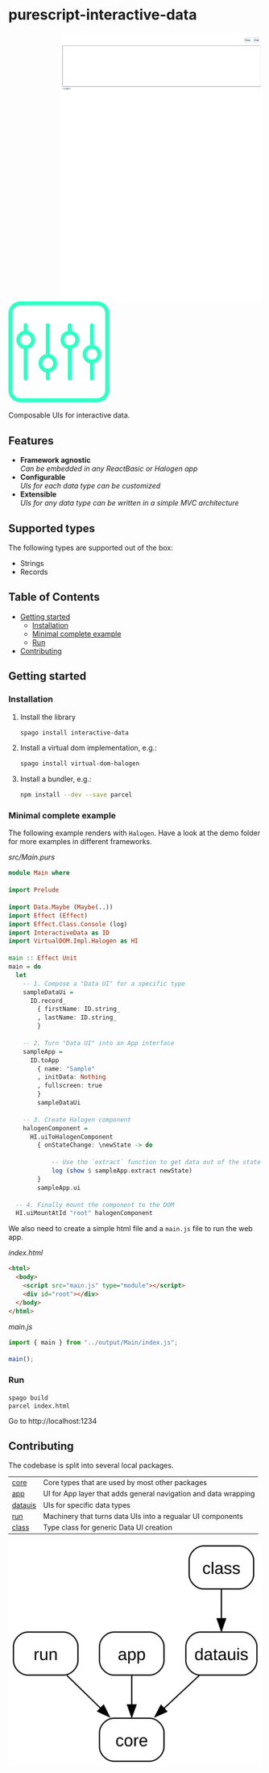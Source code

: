 # purescript-interactive-data

<img align="right" width="400" src="assets/demo.png">
<br>

![interactive-data](./assets/logo.svg)

Composable UIs for interactive data.

## Features

- **Framework agnostic**
  <br>
  _Can be embedded in any ReactBasic or Halogen app_
- **Configurable**
  <br>
  _UIs for each data type can be customized_
- **Extensible**
  <br>
  _UIs for any data type can be written in a simple MVC architecture_

## Supported types

The following types are supported out of the box:

- Strings
- Records

## Table of Contents

<!-- START doctoc generated TOC please keep comment here to allow auto update -->
<!-- DON'T EDIT THIS SECTION, INSTEAD RE-RUN doctoc TO UPDATE -->

- [Getting started](#getting-started)
  - [Installation](#installation)
  - [Minimal complete example](#minimal-complete-example)
  - [Run](#run)
- [Contributing](#contributing)

<!-- END doctoc generated TOC please keep comment here to allow auto update -->

## Getting started

### Installation

1. Install the library

   ```sh
   spago install interactive-data
   ```

2. Install a virtual dom implementation, e.g.:

   ```sh
   spago install virtual-dom-halogen
   ```

3. Install a bundler, e.g.:

   ```sh
   npm install --dev --save parcel
   ```

### Minimal complete example

The following example renders with `Halogen`. Have a look at the demo folder for more examples in different frameworks.

_src/Main.purs_

<!-- START demo -->
```hs
module Main where

import Prelude

import Data.Maybe (Maybe(..))
import Effect (Effect)
import Effect.Class.Console (log)
import InteractiveData as ID
import VirtualDOM.Impl.Halogen as HI

main :: Effect Unit
main = do
  let
    -- 1. Compose a "Data UI" for a specific type
    sampleDataUi =
      ID.record_
        { firstName: ID.string_
        , lastName: ID.string_
        }

    -- 2. Turn "Data UI" into an App interface
    sampleApp =
      ID.toApp
        { name: "Sample"
        , initData: Nothing
        , fullscreen: true
        }
        sampleDataUi

    -- 3. Create Halogen component
    halogenComponent =
      HI.uiToHalogenComponent
        { onStateChange: \newState -> do

            -- Use the `extract` function to get data out of the state
            log (show $ sampleApp.extract newState)
        }
        sampleApp.ui

  -- 4. Finally mount the component to the DOM
  HI.uiMountAtId "root" halogenComponent

```
<!-- END demo -->

We also need to create a simple html file and a `main.js` file to run the web app.

_index.html_

```html
<html>
  <body>
    <script src="main.js" type="module"></script>
    <div id="root"></div>
  </body>
</html>
```

_main.js_

```js
import { main } from "../output/Main/index.js";

main();
```

### Run

```
spago build
parcel index.html
```

Go to http://localhost:1234

## Contributing

The codebase is split into several local packages.

|                         |                                                                 |
| ----------------------- | --------------------------------------------------------------- |
| [core][link-core]       | Core types that are used by most other packages                 |
| [app][link-app]         | UI for App layer that adds general navigation and data wrapping |
| [datauis][link-datauis] | UIs for specific data types                                     |
| [run][link-run]         | Machinery that turns data UIs into a regualar UI components     |
| [class][link-class]     | Type class for generic Data UI creation                         |

![!image](./assets/local-packages-graph.svg)

[link-core]: packages/interactive-data-core
[link-app]: packages/interactive-data-app
[link-datauis]: packages/interactive-data-datauis
[link-run]: packages/interactive-data-run
[link-class]: packages/interactive-data-class
